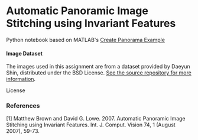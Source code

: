 # Automatic Panoramic Image Stitching using Invariant Features

Python notebook based on MATLAB's [Create Panorama Example](https://www.mathworks.com/help/vision/ug/feature-based-panoramic-image-stitching.html?searchHighlight=panorama&s_tid=doc_srchtitle#FeatureBasedPanoramicImageStitchingExample-1)

#### Image Dataset
The images used in this assignment are from a dataset provided by Daeyun Shin, distributed under the BSD License. [See the source repository for more information](https://github.com/daeyun/Image-Stitching?tab=License-1-ov-file#License-1-ov-file).

License
### References
[1] Matthew Brown and David G. Lowe. 2007. Automatic Panoramic Image Stitching using Invariant Features. Int. J. Comput. Vision 74, 1 (August 2007), 59-73.
